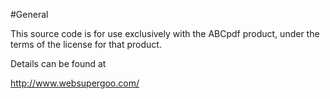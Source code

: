 #General

This source code is for use exclusively with the ABCpdf product, under the terms of the license for that product.

Details can be found at

http://www.websupergoo.com/